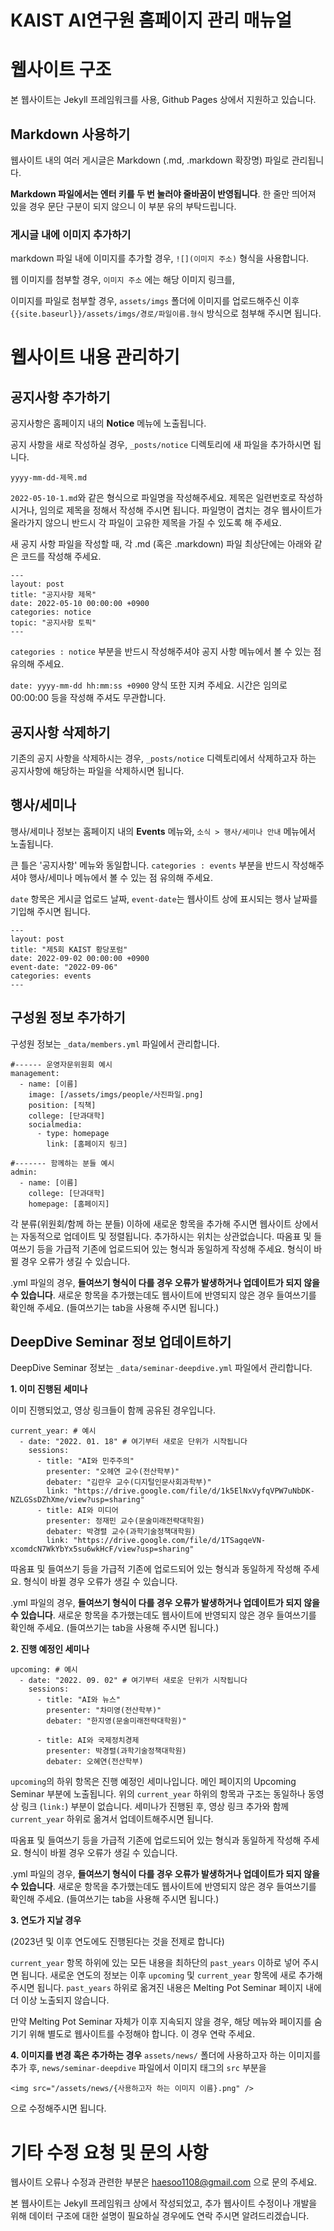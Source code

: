 # KAIST AI연구원 홈페이지 관리 매뉴얼

# 웹사이트 구조

본 웹사이트는 Jekyll 프레임워크를 사용, Github Pages 상에서 지원하고 있습니다.

## Markdown 사용하기

웹사이트 내의 여러 게시글은 Markdown (.md, .markdown 확장명) 파일로 관리됩니다.

**Markdown 파일에서는 엔터 키를 두 번 눌러야 줄바꿈이 반영됩니다**. 한 줄만 띄어져 있을 경우 문단 구분이 되지 않으니 이 부분 유의 부탁드립니다.

### 게시글 내에 이미지 추가하기

markdown 파일 내에 이미지를 추가할 경우, `![](이미지 주소)` 형식을 사용합니다.

웹 이미지를 첨부할 경우, `이미지 주소` 에는 해당 이미지 링크를,

이미지를 파일로 첨부할 경우, `assets/imgs` 폴더에 이미지를 업로드해주신 이후 `{{site.baseurl}}/assets/imgs/경로/파일이름.형식` 방식으로 첨부해 주시면 됩니다.


# 웹사이트 내용 관리하기

## 공지사항 추가하기

공지사항은 홈페이지 내의 **Notice** 메뉴에 노출됩니다.

공지 사항을 새로 작성하실 경우, `_posts/notice` 디렉토리에 새 파일을 추가하시면 됩니다.

`yyyy-mm-dd-제목.md`

`2022-05-10-1.md`와 같은 형식으로 파일명을 작성해주세요. 제목은 일련번호로 작성하시거나, 임의로 제목을 정해서 작성해 주시면 됩니다. 파일명이 겹치는 경우 웹사이트가 올라가지 않으니 반드시 각 파일이 고유한 제목을 가질 수 있도록 해 주세요.

새 공지 사항 파일을 작성할 때, 각 .md (혹은 .markdown) 파일 최상단에는 아래와 같은 코드를 작성해 주세요.

```
---
layout: post
title: "공지사항 제목"
date: 2022-05-10 00:00:00 +0900
categories: notice
topic: "공지사항 토픽"
---

```

`categories : notice` 부분을 반드시 작성해주셔야 공지 사항 메뉴에서 볼 수 있는 점 유의해 주세요.

`date: yyyy-mm-dd hh:mm:ss +0900` 양식 또한 지켜 주세요. 시간은 임의로 00:00:00 등을 작성해 주셔도 무관합니다.

## 공지사항 삭제하기

기존의 공지 사항을 삭제하시는 경우, `_posts/notice` 디렉토리에서 삭제하고자 하는 공지사항에 해당하는 파일을 삭제하시면 됩니다. 

## 행사/세미나

행사/세미나 정보는 홈페이지 내의 **Events** 메뉴와, `소식 > 행사/세미나 안내` 메뉴에서 노출됩니다.

큰 틀은 '공지사항' 메뉴와 동일합니다. `categories : events` 부분을 반드시 작성해주셔야 행사/세미나 메뉴에서 볼 수 있는 점 유의해 주세요.

`date` 항목은 게시글 업로드 날짜, `event-date`는 웹사이트 상에 표시되는 행사 날짜를 기입해 주시면 됩니다.

```
---
layout: post
title: "제5회 KAIST 황당포럼"
date: 2022-09-02 00:00:00 +0900
event-date: "2022-09-06"
categories: events
---

```

## 구성원 정보 추가하기

구성원 정보는 `_data/members.yml` 파일에서 관리합니다.

```
#------ 운영자문위원회 예시
management:
  - name: [이름]
    image: [/assets/imgs/people/사진파일.png]
    position: [직책]
    college: [단과대학]
    socialmedia:
      - type: homepage
        link: [홈페이지 링크]
```

```
#------- 함께하는 분들 예시
admin:
  - name: [이름]
    college: [단과대학]
    homepage: [홈페이지]
```

각 분류(위원회/함께 하는 분들) 이하에 새로운 항목을 추가해 주시면 웹사이트 상에서는 자동적으로 업데이트 및 정렬됩니다. 추가하시는 위치는 상관없습니다. 따옴표 및 들여쓰기 등을 가급적 기존에 업로드되어 있는 형식과 동일하게 작성해 주세요. 형식이 바뀔 경우 오류가 생길 수 있습니다.

.yml 파일의 경우, **들여쓰기 형식이 다를 경우 오류가 발생하거나 업데이트가 되지 않을 수 있습니다**. 새로운 항목을 추가했는데도 웹사이트에 반영되지 않은 경우 들여쓰기를 확인해 주세요. (들여쓰기는 tab을 사용해 주시면 됩니다.)

## DeepDive Seminar 정보 업데이트하기

DeepDive Seminar 정보는 `_data/seminar-deepdive.yml` 파일에서 관리합니다.

**1. 이미 진행된 세미나**

이미 진행되었고, 영상 링크들이 함께 공유된 경우입니다.

```
current_year: # 예시
  - date: "2022. 01. 18" # 여기부터 새로운 단위가 시작됩니다
    sessions:
      - title: "AI와 민주주의"
        presenter: "오헤연 교수(전산학부)"
        debater: "김란우 교수(디지털인문사회과학부)"
        link: "https://drive.google.com/file/d/1k5ElNxVyfqVPW7uNbDK-NZLGSsDZhXme/view?usp=sharing"
      - title: AI와 미디어
        presenter: 정재민 교수(문술미래전략대학원)
        debater: 박경렬 교수(과학기술정책대학원)
        link: "https://drive.google.com/file/d/1TSagqeVN-xcomdcN7WkYbYx5su6wkHcF/view?usp=sharing"
```

따옴표 및 들여쓰기 등을 가급적 기존에 업로드되어 있는 형식과 동일하게 작성해 주세요. 형식이 바뀔 경우 오류가 생길 수 있습니다.

.yml 파일의 경우, **들여쓰기 형식이 다를 경우 오류가 발생하거나 업데이트가 되지 않을 수 있습니다**. 새로운 항목을 추가했는데도 웹사이트에 반영되지 않은 경우 들여쓰기를 확인해 주세요. (들여쓰기는 tab을 사용해 주시면 됩니다.)

**2. 진행 예정인 세미나**

```
upcoming: # 예시
  - date: "2022. 09. 02" # 여기부터 새로운 단위가 시작됩니다
    sessions:
      - title: "AI와 뉴스"
        presenter: "차미영(전산학부)"
        debater: "한지영(문술미래전략대학원)"

      - title: AI와 국제정치경제
        presenter: 박경렬(과학기술정책대학원)
        debater: 오혜연(전산학부)
```

`upcoming`의 하위 항목은 진행 예정인 세미나입니다. 메인 페이지의 Upcoming Seminar 부분에 노출됩니다. 위의 `current_year` 하위의 항목과 구조는 동일하나 동영상 링크 (`link:`) 부분이 없습니다. 세미나가 진행된 후, 영상 링크 추가와 함께 `current_year` 하위로 옮겨서 업데이트해주시면 됩니다.

따옴표 및 들여쓰기 등을 가급적 기존에 업로드되어 있는 형식과 동일하게 작성해 주세요. 형식이 바뀔 경우 오류가 생길 수 있습니다.

.yml 파일의 경우, **들여쓰기 형식이 다를 경우 오류가 발생하거나 업데이트가 되지 않을 수 있습니다**. 새로운 항목을 추가했는데도 웹사이트에 반영되지 않은 경우 들여쓰기를 확인해 주세요. (들여쓰기는 tab을 사용해 주시면 됩니다.)

**3. 연도가 지날 경우**

(2023년 및 이후 연도에도 진행된다는 것을 전제로 합니다)

`current_year` 항목 하위에 있는 모든 내용을 최하단의 `past_years` 이하로 넣어 주시면 됩니다. 새로운 연도의 정보는 이후 `upcoming` 및 `current_year` 항목에 새로 추가해 주시면 됩니다. `past_years` 하위로 옮겨진 내용은 Melting Pot Seminar 페이지 내에 더 이상 노출되지 않습니다.

만약 Melting Pot Seminar 자체가 이후 지속되지 않을 경우, 해당 메뉴와 페이지를 숨기기 위해 별도로 웹사이트를 수정해야 합니다. 이 경우 연락 주세요.

**4. 이미지를 변경 혹은 추가하는 경우**
`assets/news/` 폴더에 사용하고자 하는 이미지를 추가 후, `news/seminar-deepdive` 파일에서 이미지 태그의 `src` 부분을 
```
<img src="/assets/news/{사용하고자 하는 이미지 이름}.png" />
```
으로 수정해주시면 됩니다.

# 기타 수정 요청 및 문의 사항

웹사이트 오류나 수정과 관련한 부분은 haesoo1108@gmail.com 으로 문의 주세요.

본 웹사이트는 Jekyll 프레임워크 상에서 작성되었고, 추가 웹사이트 수정이나 개발을 위해 데이터 구조에 대한 설명이 필요하실 경우에도 연락 주시면 알려드리겠습니다.
